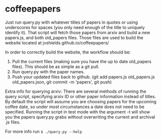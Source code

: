 # coffeepapers

Just run query.py with whatever titles of papers in quotes or using underscores for spaces (you only need enough of the title to uniquely identify it). That script will fetch those papers from arxiv and build a new papers.js, and both old_papers files. Those files are used to build the website located at jvshields.github.io/coffeepapers/

In order to correctly build the website, the workflow should be:
1. Pull the current files (making sure you have the up to date old_papers files). This should be as simple as a git pull.
2. Run query.py with the paper names.
3. Push your updated files back to github. (git add papers.js old_papers.js old_papers.json, git commit -m 'papers', git push)


Extra info for querying arxiv:
There are several methods of running the query script, specifying arxiv ID or other paper information instead of titles. By default the script will assume you are choosing papers for the upcoming coffee date, so under most circumstances a date does not need to be specified. Running the script in test mode with the argument -t will show you the papers query.py grabs without overwriting the current and archival .js files. 


For more info run `$ ./query.py --help`
